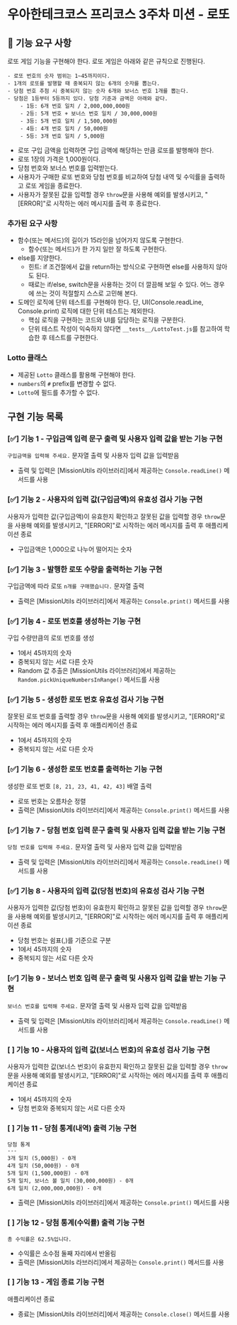 # 우아한테크코스 프리코스 3주차 미션 - 로또 

## 🚀 기능 요구 사항

로또 게임 기능을 구현해야 한다. 로또 게임은 아래와 같은 규칙으로 진행된다.

```
- 로또 번호의 숫자 범위는 1~45까지이다.
- 1개의 로또를 발행할 때 중복되지 않는 6개의 숫자를 뽑는다.
- 당첨 번호 추첨 시 중복되지 않는 숫자 6개와 보너스 번호 1개를 뽑는다.
- 당첨은 1등부터 5등까지 있다. 당첨 기준과 금액은 아래와 같다.
    - 1등: 6개 번호 일치 / 2,000,000,000원
    - 2등: 5개 번호 + 보너스 번호 일치 / 30,000,000원
    - 3등: 5개 번호 일치 / 1,500,000원
    - 4등: 4개 번호 일치 / 50,000원
    - 5등: 3개 번호 일치 / 5,000원
```

- 로또 구입 금액을 입력하면 구입 금액에 해당하는 만큼 로또를 발행해야 한다.
- 로또 1장의 가격은 1,000원이다.
- 당첨 번호와 보너스 번호를 입력받는다.
- 사용자가 구매한 로또 번호와 당첨 번호를 비교하여 당첨 내역 및 수익률을 출력하고 로또 게임을 종료한다.
- 사용자가 잘못된 값을 입력할 경우 `throw`문을 사용해 예외를 발생시키고, "[ERROR]"로 시작하는 에러 메시지를 출력 후 종료한다.

### 추가된 요구 사항

- 함수(또는 메서드)의 길이가 15라인을 넘어가지 않도록 구현한다.
  - 함수(또는 메서드)가 한 가지 일만 잘 하도록 구현한다.
- else를 지양한다.
  - 힌트: if 조건절에서 값을 return하는 방식으로 구현하면 else를 사용하지 않아도 된다.
  - 때로는 if/else, switch문을 사용하는 것이 더 깔끔해 보일 수 있다. 어느 경우에 쓰는 것이 적절할지 스스로 고민해 본다.
- 도메인 로직에 단위 테스트를 구현해야 한다. 단, UI(Console.readLine, Console.print) 로직에 대한 단위 테스트는 제외한다.
  - 핵심 로직을 구현하는 코드와 UI를 담당하는 로직을 구분한다.
  - 단위 테스트 작성이 익숙하지 않다면 `__tests__/LottoTest.js`를 참고하여 학습한 후 테스트를 구현한다.

### Lotto 클래스

- 제공된 `Lotto` 클래스를 활용해 구현해야 한다.
- `numbers`의 `#` prefix를 변경할 수 없다.
- `Lotto`에 필드를 추가할 수 없다.

## 구현 기능 목록

### [✅] 기능 1 - 구입금액 입력 문구 출력 및 사용자 입력 값을 받는 기능 구현

`구입금액을 입력해 주세요.` 문자열 출력 및 사용자 입력 값을 입력받음

- 출력 및 입력은 [MissionUtils 라이브러리]에서 제공하는 `Console.readLine()` 메서드를 사용

### [✅] 기능 2 - 사용자의 입력 값(구입금액)의 유효성 검사 기능 구현

사용자가 입력한 값(구입금액)이 유효한지 확인하고 잘못된 값을 입력할 경우 `throw`문을 사용해 예외를 발생시키고, "[ERROR]"로 시작하는 에러 메시지를 출력 후 애플리케이션 종료

- 구입금액은 1,000으로 나누어 떨어지는 숫자

### [✅] 기능 3 - 발행한 로또 수량을 출력하는 기능 구현

구입금액에 따라 로또 `n개를 구매했습니다.` 문자열 출력

- 출력은 [MissionUtils 라이브러리]에서 제공하는 `Console.print()` 메서드를 사용

### [✅] 기능 4 - 로또 번호를 생성하는 기능 구현

구입 수량만큼의 로또 번호를 생성

- 1에서 45까지의 숫자
- 중복되지 않는 서로 다른 숫자
- Random 값 추출은 [MissionUtils 라이브러리]에서 제공하는 `Random.pickUniqueNumbersInRange()` 메서드를 사용

### [✅] 기능 5 - 생성한 로또 번호 유효성 검사 기능 구현

잘못된 로또 번호를 출력할 경우 `throw`문을 사용해 예외를 발생시키고, "[ERROR]"로 시작하는 에러 메시지를 출력 후 애플리케이션 종료

- 1에서 45까지의 숫자
- 중복되지 않는 서로 다른 숫자

### [✅] 기능 6 - 생성한 로또 번호를 출력하는 기능 구현

생성한 로또 번호 `[8, 21, 23, 41, 42, 43]` 배열 출력

- 로또 번호는 오름차순 정렬
- 출력은 [MissionUtils 라이브러리]에서 제공하는 `Console.print()` 메서드를 사용

### [✅] 기능 7 - 당첨 번호 입력 문구 출력 및 사용자 입력 값을 받는 기능 구현

`당첨 번호를 입력해 주세요.` 문자열 출력 및 사용자 입력 값을 입력받음

- 출력 및 입력은 [MissionUtils 라이브러리]에서 제공하는 `Console.readLine()` 메서드를 사용

### [✅] 기능 8 - 사용자의 입력 값(당첨 번호)의 유효성 검사 기능 구현

사용자가 입력한 값(당첨 번호)이 유효한지 확인하고 잘못된 값을 입력할 경우 `throw`문을 사용해 예외를 발생시키고, "[ERROR]"로 시작하는 에러 메시지를 출력 후 애플리케이션 종료

- 당첨 번호는 쉼표(,)를 기준으로 구분
- 1에서 45까지의 숫자
- 중복되지 않는 서로 다른 숫자

### [✅] 기능 9 - 보너스 번호 입력 문구 출력 및 사용자 입력 값을 받는 기능 구현

`보너스 번호를 입력해 주세요.` 문자열 출력 및 사용자 입력 값을 입력받음

- 출력 및 입력은 [MissionUtils 라이브러리]에서 제공하는 `Console.readLine()` 메서드를 사용

### [ ] 기능 10 - 사용자의 입력 값(보너스 번호)의 유효성 검사 기능 구현

사용자가 입력한 값(보너스 번호)이 유효한지 확인하고 잘못된 값을 입력할 경우 `throw`문을 사용해 예외를 발생시키고, "[ERROR]"로 시작하는 에러 메시지를 출력 후 애플리케이션 종료

- 1에서 45까지의 숫자
- 당첨 번호와 중복되지 않는 서로 다른 숫자

### [ ] 기능 11 - 당첨 통계(내역) 출력 기능 구현

```
당첨 통계
---
3개 일치 (5,000원) - 0개
4개 일치 (50,000원) - 0개
5개 일치 (1,500,000원) - 0개
5개 일치, 보너스 볼 일치 (30,000,000원) - 0개
6개 일치 (2,000,000,000원) - 0개
```

- 출력은 [MissionUtils 라이브러리]에서 제공하는 `Console.print()` 메서드를 사용

### [ ] 기능 12 - 당첨 통계(수익률) 출력 기능 구현

`총 수익률은 62.5%입니다.`

- 수익률은 소수점 둘째 자리에서 반올림
- 출력은 [MissionUtils 라브러리]에서 제공하는 `Console.print()` 메서드를 사용

### [ ] 기능 13 - 게임 종료 기능 구현

애플리케이션 종료

- 종료는 [MissionUtils 라이브러리]에서 제공하는 `Console.close()` 메서드를 사용